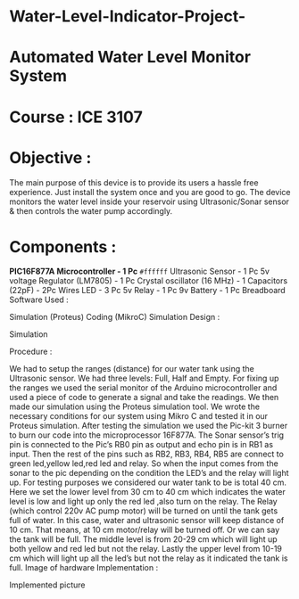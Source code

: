 # Water-Level-Indicator-Project-
# Automated Water Level Monitor System
# Course : ICE 3107


# Objective :

The main purpose of this device is to provide its users a hassle free experience. Just install the system once and you are good to go. The device monitors the water level inside your reservoir using Ultrasonic/Sonar sensor & then controls the water pump accordingly.

# Components :

**PIC16F877A Microcontroller - 1 Pc**
 `#ffffff` Ultrasonic Sensor - 1 Pc
5v voltage Regulator (LM7805) - 1 Pc
Crystal oscillator (16 MHz) - 1
Capacitors (22pF) - 2Pc
Wires
LED - 3 Pc
5v Relay - 1 Pc
9v Battery - 1 Pc
Breadboard
Software Used :

Simulation (Proteus)
Coding (MikroC)
Simulation Design :

Simulation

Procedure :

We had to setup the ranges (distance) for our water tank using the Ultrasonic sensor. We had three levels: Full, Half and Empty. For fixing up the ranges we used the serial monitor of the Arduino microcontroller and used a piece of code to generate a signal and take the readings.
We then made our simulation using the Proteus simulation tool.
We wrote the necessary conditions for our system using Mikro C and tested it in our Proteus simulation.
After testing the simulation we used the Pic-kit 3 burner to burn our code into the microprocessor 16F877A.
The Sonar sensor’s trig pin is connected to the Pic’s RB0 pin as output and echo pin is in RB1 as input.
Then the rest of the pins such as RB2, RB3, RB4, RB5 are connect to green led,yellow led,red led and relay.
So when the input comes from the sonar to the pic depending on the condition the LED’s and the relay will light up.
For testing purposes we considered our water tank to be is total 40 cm.
Here we set the lower level from 30 cm to 40 cm which indicates the water level is low and light up only the red led ,also turn on the relay.
The Relay (which control 220v AC pump motor) will be turned on until the tank gets full of water. In this case, water and ultrasonic sensor will keep distance of 10 cm. That means, at 10 cm motor/relay will be turned off. Or we can say the tank will be full.
The middle level is from 20-29 cm which will light up both yellow and red led but not the relay.
Lastly the upper level from 10-19 cm which will light up all the led’s but not the relay as it indicated the tank is full.
Image of hardware Implementation :

Implemented picture
